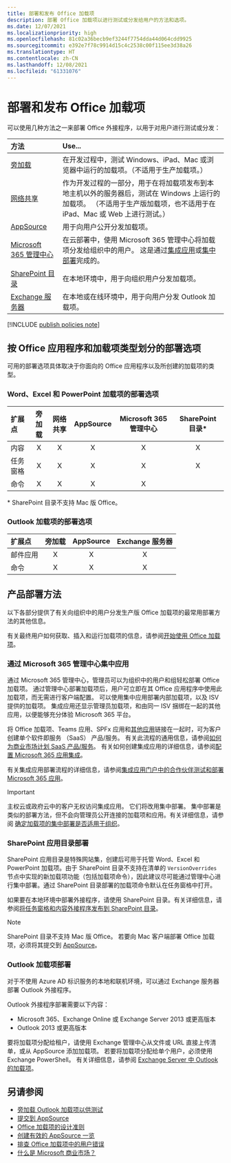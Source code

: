 ```yaml
---
title: 部署和发布 Office 加载项
description: 部署 Office 加载项以进行测试或分发给用户的方法和选项。
ms.date: 12/07/2021
ms.localizationpriority: high
ms.openlocfilehash: 81c02a36becb9ef3244f7754dda44d064cdd9925
ms.sourcegitcommit: e392e7f78c9914d15c4c2538c00f115ee3d38a26
ms.translationtype: HT
ms.contentlocale: zh-CN
ms.lasthandoff: 12/08/2021
ms.locfileid: "61331076"
---
```

# <a name="deploy-and-publish-office-add-ins"></a>部署和发布 Office 加载项

可以使用几种方法之一来部署 Office 外接程序，以用于对用户进行测试或分发：

|**方法**|**Use...**|
|:---------|:------------|
|[旁加载](../testing/test-debug-office-add-ins.md#sideload-an-office-add-in-for-testing)|在开发过程中，测试 Windows、iPad、Mac 或浏览器中运行的加载项。（不适用于生产加载项。）|
|[网络共享](../testing/create-a-network-shared-folder-catalog-for-task-pane-and-content-add-ins.md)|作为开发过程的一部分，用于在将加载项发布到本地主机以外的服务器后，测试在 Windows 上运行的加载项。 （不适用于生产版加载项，也不适用于在 iPad、Mac 或 Web 上进行测试。）|
|[AppSource](/office/dev/store/submit-to-appsource-via-partner-center)|用于向用户公开分发加载项。|
|[ Microsoft 365 管理中心](/microsoft-365/admin/manage/test-and-deploy-microsoft-365-apps)|在云部署中，使用 Microsoft 365 管理中心将加载项分发给组织中的用户。 这是通过[集成应用](/microsoft-365/admin/manage/test-and-deploy-microsoft-365-apps)或[集中部署](/microsoft-365/admin/manage/centralized-deployment-of-add-ins)完成的。 |
|[SharePoint 目录](publish-task-pane-and-content-add-ins-to-an-add-in-catalog.md)|在本地环境中，用于向组织用户分发加载项。|
|[Exchange 服务器](#outlook-add-in-deployment)|在本地或在线环境中，用于向用户分发 Outlook 加载项。|

[!INCLUDE [publish policies note](../includes/note-publish-policies.md)]

## <a name="deployment-options-by-office-application-and-add-in-type"></a>按 Office 应用程序和加载项类型划分的部署选项

可用的部署选项具体取决于你面向的 Office 应用程序以及所创建的加载项的类型。

### <a name="deployment-options-for-word-excel-and-powerpoint-add-ins"></a>Word、Excel 和 PowerPoint 加载项的部署选项

| 扩展点 | 旁加载 | 网络共享 | AppSource | Microsoft 365 管理中心 | SharePoint 目录\* |
|:----------------|:-----------:|:-------------:|:---------:|:--------------------------:|:--------------------:|
| 内容         | X           | X             | X         | X                          | X                    |
| 任务窗格       | X           | X             | X         | X                          | X                    |
| 命令         | X           | X             | X         | X                          |                      |

&#42; SharePoint 目录不支持 Mac 版 Office。

### <a name="deployment-options-for-outlook-add-ins"></a>Outlook 加载项的部署选项

| 扩展点 | 旁加载 | AppSource | Exchange 服务器 |
|:----------------|:-----------:|:---------:|:---------------:|
| 邮件应用        | X           | X         | X               |
| 命令         | X           | X         | X               |

## <a name="production-deployment-methods"></a>产品部署方法

以下各部分提供了有关向组织中的用户分发生产版 Office 加载项的最常用部署方法的其他信息。

有关最终用户如何获取、插入和运行加载项的信息，请参阅[开始使用 Office 加载项](https://support.microsoft.com/office/82e665c4-6700-4b56-a3f3-ef5441996862)。

### <a name="integrated-apps-via-the-microsoft-365-admin-center"></a>通过 Microsoft 365 管理中心集中应用

通过 Microsoft 365 管理中心，管理员可以为组织中的用户和组轻松部署 Office 加载项。 通过管理中心部署加载项后，用户可立即在其 Office 应用程序中使用此加载项，而无需进行客户端配置。 可以使用集中应用部署内部加载项，以及 ISV 提供的加载项。 集成应用还显示管理员加载项，和由同一 ISV 捆绑在一起的其他应用，以便能够充分体验 Microsoft 365 平台。

将 Office 加载项、Teams 应用、SPFx 应用和[其他应用](/microsoft-365/admin/manage/test-and-deploy-microsoft-365-apps#what-apps-can-i-deploy-from-integrated-apps)链接在一起时，可为客户创建单个软件即服务 （SaaS） 产品/服务。 有关此流程的通用信息，请参阅[如何为商业市场计划 SaaS 产品/服务](/azure/marketplace/plan-saas-offer)。 有关如何创建集成应用的详细信息，请参阅[配置 Microsoft 365 应用集成](/azure/marketplace/create-new-saas-offer#configure-microsoft-365-app-integration)。

有关集成应用部署流程的详细信息，请参阅[集成应用门户中的合作伙伴测试和部署Microsoft 365 应用](/microsoft-365/admin/manage/test-and-deploy-microsoft-365-apps)。

> [!IMPORTANT]
> 主权云或政府云中的客户无权访问集成应用。 它们将改用集中部署。 集中部署是类似的部署方法，但不会向管理员公开连接的加载项和应用。有关详细信息，请参阅 [确定加载项的集中部署是否适用于组织](/microsoft-365/admin/manage/centralized-deployment-of-add-ins)。

### <a name="sharepoint-app-catalog-deployment"></a>SharePoint 应用目录部署

SharePoint 应用目录是特殊网站集，创建后可用于托管 Word、Excel 和 PowerPoint 加载项。由于 SharePoint 目录不支持在清单的 `VersionOverrides` 节点中实现的新加载项功能（包括加载项命令），因此建议尽可能通过管理中心进行集中部署。通过 SharePoint 目录部署的加载项命令默认在任务窗格中打开。

如果要在本地环境中部署外接程序，请使用 SharePoint 目录。有关详细信息，请参阅[将任务窗格和内容外接程序发布到 SharePoint 目录](publish-task-pane-and-content-add-ins-to-an-add-in-catalog.md)。

> [!NOTE]
> SharePoint 目录不支持 Mac 版 Office。 若要向 Mac 客户端部署 Office 加载项，必须将其提交到 [AppSource](/office/dev/store/submit-to-the-office-store)。

### <a name="outlook-add-in-deployment"></a>Outlook 加载项部署

对于不使用 Azure AD 标识服务的本地和联机环境，可以通过 Exchange 服务器部署 Outlook 外接程序。

Outlook 外接程序部署需要以下内容：

- Microsoft 365、Exchange Online 或 Exchange Server 2013 或更高版本
- Outlook 2013 或更高版本

要将加载项分配给租户，请使用 Exchange 管理中心从文件或 URL 直接上传清单，或从 AppSource 添加加载项。 若要将加载项分配给单个用户，必须使用 Exchange PowerShell。 有关详细信息，请参阅 [Exchange Server 中 Outlook 的加载项](/exchange/add-ins-for-outlook-2013-help)。

## <a name="see-also"></a>另请参阅

- [旁加载 Outlook 加载项以供测试](../testing/create-a-network-shared-folder-catalog-for-task-pane-and-content-add-ins.md)
- [提交到 AppSource][AppSource]
- [Office 加载项的设计准则](../design/add-in-design.md)
- [创建有效的 AppSource 一览](/office/dev/store/create-effective-office-store-listings)
- [排查 Office 加载项中的用户错误](../testing/testing-and-troubleshooting.md)
- [什么是 Microsoft 商业市场？](/azure/marketplace/overview)

[AppSource]: /office/dev/store/submit-to-appsource-via-partner-center
